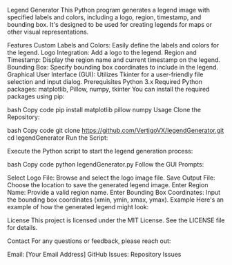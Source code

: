 Legend Generator
This Python program generates a legend image with specified labels and colors, including a logo, region, timestamp, and bounding box. It's designed to be used for creating legends for maps or other visual representations.

Features
Custom Labels and Colors: Easily define the labels and colors for the legend.
Logo Integration: Add a logo to the legend.
Region and Timestamp: Display the region name and current timestamp on the legend.
Bounding Box: Specify bounding box coordinates to include in the legend.
Graphical User Interface (GUI): Utilizes Tkinter for a user-friendly file selection and input dialog.
Prerequisites
Python 3.x
Required Python packages: matplotlib, Pillow, numpy, tkinter
You can install the required packages using pip:

bash
Copy code
pip install matplotlib pillow numpy
Usage
Clone the Repository:

bash
Copy code
git clone https://github.com/VertigoVX/legendGenerator.git
cd legendGenerator
Run the Script:

Execute the Python script to start the legend generation process:

bash
Copy code
python legendGenerator.py
Follow the GUI Prompts:

Select Logo File: Browse and select the logo image file.
Save Output File: Choose the location to save the generated legend image.
Enter Region Name: Provide a valid region name.
Enter Bounding Box Coordinates: Input the bounding box coordinates (xmin, ymin, xmax, ymax).
Example
Here's an example of how the generated legend might look:


License
This project is licensed under the MIT License. See the LICENSE file for details.

Contact
For any questions or feedback, please reach out:

Email: [Your Email Address]
GitHub Issues: Repository Issues
